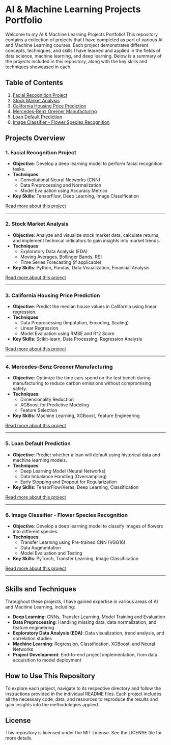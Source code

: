 # AI & Machine Learning Projects Portfolio

Welcome to my AI & Machine Learning Projects Portfolio! This repository contains a collection of projects that I have completed as part of various AI and Machine Learning courses. Each project demonstrates different concepts, techniques, and skills I have learned and applied in the fields of data science, machine learning, and deep learning. Below is a summary of the projects included in this repository, along with the key skills and techniques showcased in each.

## Table of Contents

1. [Facial Recognition Project](#facial-recognition-project)
2. [Stock Market Analysis](#stock-market-analysis)
3. [California Housing Price Prediction](#california-housing-price-prediction)
4. [Mercedes-Benz Greener Manufacturing](#mercedes-benz-greener-manufacturing)
5. [Loan Default Prediction](#loan-default-prediction)
6. [Image Classifier - Flower Species Recognition](#image-classifier---flower-species-recognition)

## Projects Overview

### 1. Facial Recognition Project

- **Objective**: Develop a deep learning model to perform facial recognition tasks.
- **Techniques**:
  - Convolutional Neural Networks (CNN)
  - Data Preprocessing and Normalization
  - Model Evaluation using Accuracy Metrics
- **Key Skills**: TensorFlow, Deep Learning, Image Classification

[Read more about this project](Facial-Recognition/Readme.md)

---

### 2. Stock Market Analysis

- **Objective**: Analyze and visualize stock market data, calculate returns, and implement technical indicators to gain insights into market trends.
- **Techniques**:
  - Exploratory Data Analysis (EDA)
  - Moving Averages, Bollinger Bands, RSI
  - Time Series Forecasting (if applicable)
- **Key Skills**: Python, Pandas, Data Visualization, Financial Analysis

[Read more about this project](Stock-Market-Analysis/Readme.md)

---

### 3. California Housing Price Prediction

- **Objective**: Predict the median house values in California using linear regression.
- **Techniques**:
  - Data Preprocessing (Imputation, Encoding, Scaling)
  - Linear Regression
  - Model Evaluation using RMSE and R^2 Score
- **Key Skills**: Scikit-learn, Data Processing, Regression Analysis

[Read more about this project](California-Housing-Prediction/Readme.md)

---

### 4. Mercedes-Benz Greener Manufacturing

- **Objective**: Optimize the time cars spend on the test bench during manufacturing to reduce carbon emissions without compromising safety.
- **Techniques**:
  - Dimensionality Reduction
  - XGBoost for Predictive Modeling
  - Feature Selection
- **Key Skills**: Machine Learning, XGBoost, Feature Engineering

[Read more about this project](Mercedes-Benz-Greener-Manufacturing/Readme.md)

---

### 5. Loan Default Prediction

- **Objective**: Predict whether a loan will default using historical data and machine learning models.
- **Techniques**:
  - Deep Learning Model (Neural Networks)
  - Data Imbalance Handling (Oversampling)
  - Early Stopping and Dropout for Regularization
- **Key Skills**: TensorFlow/Keras, Deep Learning, Classification

[Read more about this project](Loan-Default-Prediction/Readme.md)

---

### 6. Image Classifier - Flower Species Recognition

- **Objective**: Develop a deep learning model to classify images of flowers into different species.
- **Techniques**:
  - Transfer Learning using Pre-trained CNN (VGG16)
  - Data Augmentation
  - Model Evaluation and Testing
- **Key Skills**: PyTorch, Transfer Learning, Image Classification

[Read more about this project](Image-Classifier-Flower/Readme.md)

---

## Skills and Techniques

Throughout these projects, I have gained expertise in various areas of AI and Machine Learning, including:

- **Deep Learning**: CNNs, Transfer Learning, Model Training and Evaluation
- **Data Preprocessing**: Handling missing data, data normalization, and feature engineering
- **Exploratory Data Analysis (EDA)**: Data visualization, trend analysis, and correlation studies
- **Machine Learning**: Regression, Classification, XGBoost, and Neural Networks
- **Project Development**: End-to-end project implementation, from data acquisition to model deployment

## How to Use This Repository

To explore each project, navigate to its respective directory and follow the instructions provided in the individual README files. Each project includes all the necessary code, data, and resources to reproduce the results and gain insights into the methodologies applied.

## License

This repository is licensed under the MIT License. See the LICENSE file for more details.
